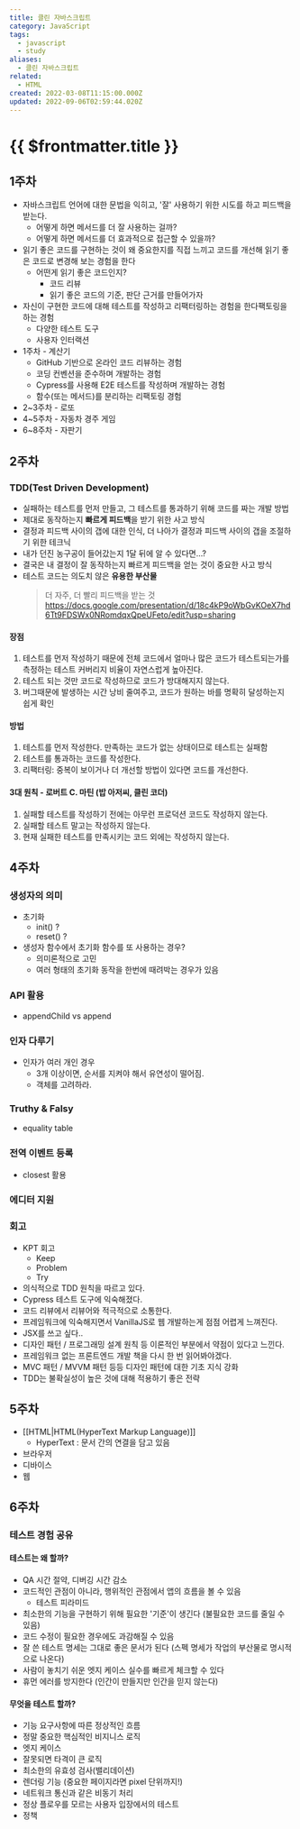 ```yaml
---
title: 클린 자바스크립트
category: JavaScript
tags:
  - javascript
  - study
aliases:
  - 클린 자바스크립트
related:
  - HTML
created: 2022-03-08T11:15:00.000Z
updated: 2022-09-06T02:59:44.020Z
---
```


# {{ $frontmatter.title }}

## 1주차

- 자바스크립트 언어에 대한 문법을 익히고, '잘' 사용하기 위한 시도를 하고 피드백을 받는다.
  - 어떻게 하면 메서드를 더 잘 사용하는 걸까?
  - 어떻게 하면 메서드를 더 효과적으로 접근할 수 있을까?
- 읽기 좋은 코드를 구현하는 것이 왜 중요한지를 직접 느끼고 코드를 개선해 읽기 좋은 코드로 변경해 보는 경험을 한다
  - 어떤게 읽기 좋은 코드인지?
    - 코드 리뷰
    - 읽기 좋은 코드의 기준, 판단 근거를 만들어가자
- 자신이 구현한 코드에 대해 테스트를 작성하고 리팩터링하는 경험을 한다팩토링을 하는 경험
  - 다양한 테스트 도구
  - 사용자 인터랙션
- 1주차 - 계산기
  - GitHub 기반으로 온라인 코드 리뷰하는 경험
  - 코딩 컨벤션을 준수하며 개발하는 경험
  - Cypress를 사용해 E2E 테스트를 작성하며 개발하는 경험
  - 함수(또는 메서드)를 분리하는 리팩토링 경험
- 2~3주차 - 로또
- 4~5주차 - 자동차 경주 게임
- 6~8주차 - 자판기

## 2주차

### TDD(Test Driven Development)

- 실패하는 테스트를 먼저 만들고, 그 테스트를 통과하기 위해 코드를 짜는 개발 방법
- 제대로 동작하는지 **빠르게 피드백**을 받기 위한 사고 방식
- 결정과 피드백 사이의 갭에 대한 인식, 더 나아가 결정과 피드백 사이의 갭을 조절하기 위한 테크닉
- 내가 던진 농구공이 들어갔는지 1달 뒤에 알 수 있다면...?
- 결국은 내 결정이 잘 동작하는지 빠르게 피드백을 얻는 것이 중요한 사고 방식
- 테스트 코드는 의도치 않은 **유용한 부산물**
  > 더 자주, 더 빨리 피드백을 받는 것
  > <https://docs.google.com/presentation/d/18c4kP9oWbGvKOeX7hd6Tt9FDSWx0NRomdqxQpeUFeto/edit?usp=sharing>

#### 장점

1. 테스트를 먼저 작성하기 때문에 전체 코드에서 얼마나 많은 코드가 테스트되는가를 측정하는 테스트 커버리지 비율이 자연스럽게 높아진다.
2. 테스트 되는 것만 코드로 작성하므로 코드가 방대해지지 않는다.
3. 버그때문에 발생하는 시간 낭비 줄여주고, 코드가 원하는 바를 명확히 달성하는지 쉽게 확인

#### 방법

1. 테스트를 먼저 작성한다. 만족하는 코드가 없는 상태이므로 테스트는 실패함
2. 테스트를 통과하는 코드를 작성한다.
3. 리팩터링: 중복이 보이거나 더 개선할 방법이 있다면 코드를 개선한다.

#### 3대 원칙 - 로버트 C. 마틴 (밥 아저씨, 클린 코더)

1. 실패할 테스트를 작성하기 전에는 아무런 프로덕션 코드도 작성하지 않는다.
2. 실패할 테스트 말고는 작성하지 않는다.
3. 현재 실패한 테스트를 만족시키는 코드 외에는 작성하지 않는다.

## 4주차

### 생성자의 의미

- 초기화
  - init() ?
  - reset() ?
- 생성자 함수에서 초기화 함수를 또 사용하는 경우?
  - 의미론적으로 고민
  - 여러 형태의 초기화 동작을 한번에 때려박는 경우가 있음

### API 활용

- appendChild vs append

### 인자 다루기

- 인자가 여러 개인 경우
  - 3개 이상이면, 순서를 지켜야 해서 유연성이 떨어짐.
  - 객체를 고려하라.

### Truthy & Falsy

- equality table

### 전역 이벤트 등록

- closest 활용

### 에디터 지원

### 회고

- KPT 회고
  - Keep
  - Problem
  - Try
- 의식적으로 TDD 원칙을 따르고 있다.
- Cypress 테스트 도구에 익숙해졌다.
- 코드 리뷰에서 리뷰어와 적극적으로 소통한다.
- 프레임워크에 익숙해지면서 VanillaJS로 웹 개발하는게 점점 어렵게 느껴진다.
- JSX를 쓰고 싶다..
- 디자인 패턴 / 프로그래밍 설계 원칙 등 이론적인 부분에서 약점이 있다고 느낀다.
- 프레임워크 없는 프론트엔드 개발 책을 다시 한 번 읽어봐야겠다.
- MVC 패턴 / MVVM 패턴 등등 디자인 패턴에 대한 기초 지식 강화
- TDD는 불확실성이 높은 것에 대해 적용하기 좋은 전략

## 5주차

- [[HTML|HTML(HyperText Markup Language)]]
  - HyperText : 문서 간의 연결을 담고 있음
- 브라우저
- 디바이스
- 웹

## 6주차

### 테스트 경험 공유

#### 테스트는 왜 할까?

- QA 시간 절약, 디버깅 시간 감소
- 코드적인 관점이 아니라, 행위적인 관점에서 앱의 흐름을 볼 수 있음
  - 테스트 피라미드
- 최소한의 기능을 구현하기 위해 필요한 '기준'이 생긴다 (불필요한 코드를 줄일 수 있음)
- 코드 수정이 필요한 경우에도 과감해질 수 있음
- 잘 쓴 테스트 명세는 그대로 좋은 문서가 된다 (스펙 명세가 작업의 부산물로 명시적으로 나온다)
- 사람이 놓치기 쉬운 엣지 케이스 실수를 빠르게 체크할 수 있다
- 휴먼 에러를 방지한다 (인간이 만들지만 인간을 믿지 않는다)

#### 무엇을 테스트 할까?

- 기능 요구사항에 따른 정상적인 흐름
- 정말 중요한 핵심적인 비지니스 로직
- 엣지 케이스
- 잘못되면 타격이 큰 로직
- 최소한의 유효성 검사(밸리데이션)
- 렌더링 기능 (중요한 페이지라면 pixel 단위까지!)
- 네트워크 통신과 같은 비동기 처리
- 정상 플로우를 모르는 사용자 입장에서의 테스트
- 정책
